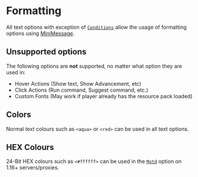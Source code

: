 # Formatting

All text options with exception of [`Conditions`](../#conditions) allow the usage of formatting options using [MiniMessage].

## Unsupported options

The following options are **not** supported, no matter what option they are used in:

- Hover Actions (Show text, Show Advancement, etc)
- Click Actions (Run command, Suggest command, etc.)
- Custom Fonts (May work if player already has the resource pack loaded)

## Colors

Normal text colours such as `<aqua>` or `<red>` can be used in all text options.  

## HEX Colours

24-Bit HEX colours such as `<#ffffff>` can be used in the [`Motd`](../#motd) option on 1.16+ servers/proxies.

[MiniMessage]: https://docs.adventure.kyori.net/minimessage/index.html